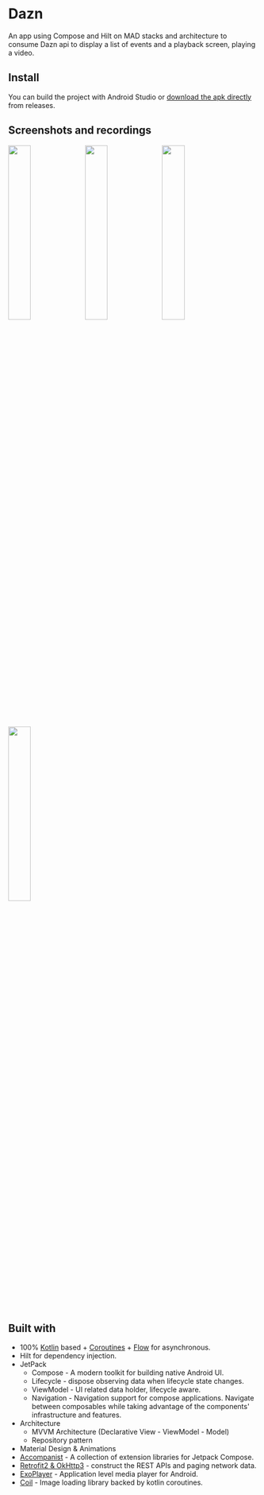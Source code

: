 # Dazn

An app using Compose and Hilt on MAD stacks and architecture to consume Dazn api to display a list of events and a playback screen, playing a video. 

## Install

You can build the project with Android Studio or [download the apk directly](https://github.com/carolinemusyoka/Dazn/blob/master/app/releases/app-debug.apk) from releases.

## Screenshots and recordings

<img src="https://user-images.githubusercontent.com/44951692/183297595-d0a5e77c-21c6-48ea-ab7b-6c08bda421a2.jpg" width=30% height=30%> <img src="https://user-images.githubusercontent.com/44951692/183297600-56e0997b-a3d9-4496-862d-c462495b676b.jpg" width=30% height=30%> <img src="https://user-images.githubusercontent.com/44951692/183297605-87374485-e117-41d0-bde4-f23696275097.jpg" width=30% height=30%>  <img src="https://user-images.githubusercontent.com/44951692/183297591-b7f7eca4-838e-4584-aea2-24ebd260ef26.jpg" width=30% height=30%>


## Built with

- 100% [Kotlin](https://kotlinlang.org/) based + [Coroutines](https://github.com/Kotlin/kotlinx.coroutines) + [Flow](https://kotlin.github.io/kotlinx.coroutines/kotlinx-coroutines-core/kotlinx.coroutines.flow/) for asynchronous.
- Hilt for dependency injection.
- JetPack
  - Compose - A modern toolkit for building native Android UI.
  - Lifecycle - dispose observing data when lifecycle state changes.
  - ViewModel - UI related data holder, lifecycle aware.
  - Navigation - Navigation support for compose applications. Navigate between composables while taking advantage of the components' infrastructure and features. 
- Architecture
  - MVVM Architecture (Declarative View - ViewModel - Model)
  - Repository pattern
- Material Design & Animations
- [Accompanist](https://github.com/google/accompanist) - A collection of extension libraries for Jetpack Compose.
- [Retrofit2 & OkHttp3](https://github.com/square/retrofit) - construct the REST APIs and paging network data.
- [ExoPlayer](https://exoplayer.dev/) - Application level media player for Android. 
- [Coil](https://coil-kt.github.io/coil/) - Image loading library backed by kotlin coroutines.

